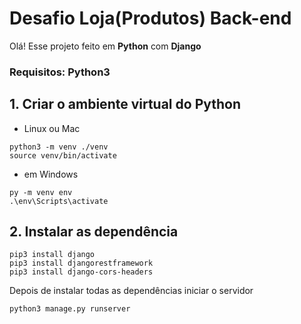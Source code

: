 # Desafio Loja(Produtos) Back-end

Olá! Esse projeto feito em **Python** com **Django**

### Requisitos: Python3

## 1. Criar o ambiente virtual do Python

- Linux ou Mac

```
python3 -m venv ./venv
source venv/bin/activate
```

- em Windows

```
py -m venv env
.\env\Scripts\activate
```

## 2. Instalar as dependência

```
pip3 install django
pip3 install djangorestframework
pip3 install django-cors-headers
```

Depois de instalar todas as dependências iniciar o servidor

```
python3 manage.py runserver
```
